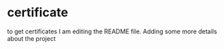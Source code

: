 # certificate
to get certificates
I am editing the README file. Adding some more details about the project 


